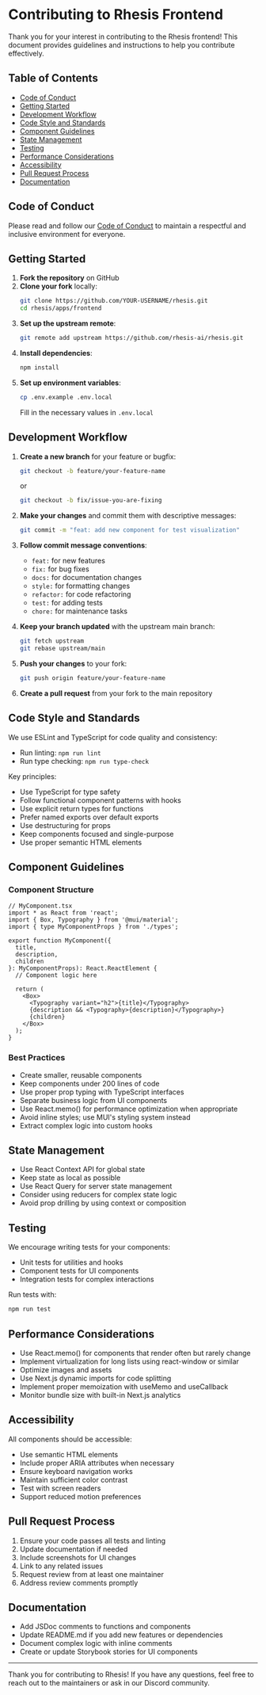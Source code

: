 # Contributing to Rhesis Frontend

Thank you for your interest in contributing to the Rhesis frontend! This document provides guidelines and instructions to help you contribute effectively.

## Table of Contents

- [Code of Conduct](#code-of-conduct)
- [Getting Started](#getting-started)
- [Development Workflow](#development-workflow)
- [Code Style and Standards](#code-style-and-standards)
- [Component Guidelines](#component-guidelines)
- [State Management](#state-management)
- [Testing](#testing)
- [Performance Considerations](#performance-considerations)
- [Accessibility](#accessibility)
- [Pull Request Process](#pull-request-process)
- [Documentation](#documentation)

## Code of Conduct

Please read and follow our [Code of Conduct](../../CODE_OF_CONDUCT.md) to maintain a respectful and inclusive environment for everyone.

## Getting Started

1. **Fork the repository** on GitHub
2. **Clone your fork** locally:
   ```bash
   git clone https://github.com/YOUR-USERNAME/rhesis.git
   cd rhesis/apps/frontend
   ```
3. **Set up the upstream remote**:
   ```bash
   git remote add upstream https://github.com/rhesis-ai/rhesis.git
   ```
4. **Install dependencies**:
   ```bash
   npm install
   ```
5. **Set up environment variables**:
   ```bash
   cp .env.example .env.local
   ```
   Fill in the necessary values in `.env.local`

## Development Workflow

1. **Create a new branch** for your feature or bugfix:
   ```bash
   git checkout -b feature/your-feature-name
   ```
   or
   ```bash
   git checkout -b fix/issue-you-are-fixing
   ```

2. **Make your changes** and commit them with descriptive messages:
   ```bash
   git commit -m "feat: add new component for test visualization"
   ```

3. **Follow commit message conventions**:
   - `feat:` for new features
   - `fix:` for bug fixes
   - `docs:` for documentation changes
   - `style:` for formatting changes
   - `refactor:` for code refactoring
   - `test:` for adding tests
   - `chore:` for maintenance tasks

4. **Keep your branch updated** with the upstream main branch:
   ```bash
   git fetch upstream
   git rebase upstream/main
   ```

5. **Push your changes** to your fork:
   ```bash
   git push origin feature/your-feature-name
   ```

6. **Create a pull request** from your fork to the main repository

## Code Style and Standards

We use ESLint and TypeScript for code quality and consistency:

- Run linting: `npm run lint`
- Run type checking: `npm run type-check`

Key principles:

- Use TypeScript for type safety
- Follow functional component patterns with hooks
- Use explicit return types for functions
- Prefer named exports over default exports
- Use destructuring for props
- Keep components focused and single-purpose
- Use proper semantic HTML elements

## Component Guidelines

### Component Structure

```tsx
// MyComponent.tsx
import * as React from 'react';
import { Box, Typography } from '@mui/material';
import { type MyComponentProps } from './types';

export function MyComponent({ 
  title, 
  description, 
  children 
}: MyComponentProps): React.ReactElement {
  // Component logic here
  
  return (
    <Box>
      <Typography variant="h2">{title}</Typography>
      {description && <Typography>{description}</Typography>}
      {children}
    </Box>
  );
}
```

### Best Practices

- Create smaller, reusable components
- Keep components under 200 lines of code
- Use proper prop typing with TypeScript interfaces
- Separate business logic from UI components
- Use React.memo() for performance optimization when appropriate
- Avoid inline styles; use MUI's styling system instead
- Extract complex logic into custom hooks

## State Management

- Use React Context API for global state
- Keep state as local as possible
- Use React Query for server state management
- Consider using reducers for complex state logic
- Avoid prop drilling by using context or composition

## Testing

We encourage writing tests for your components:

- Unit tests for utilities and hooks
- Component tests for UI components
- Integration tests for complex interactions

Run tests with:
```bash
npm run test
```

## Performance Considerations

- Use React.memo() for components that render often but rarely change
- Implement virtualization for long lists using react-window or similar
- Optimize images and assets
- Use Next.js dynamic imports for code splitting
- Implement proper memoization with useMemo and useCallback
- Monitor bundle size with built-in Next.js analytics

## Accessibility

All components should be accessible:

- Use semantic HTML elements
- Include proper ARIA attributes when necessary
- Ensure keyboard navigation works
- Maintain sufficient color contrast
- Test with screen readers
- Support reduced motion preferences

## Pull Request Process

1. Ensure your code passes all tests and linting
2. Update documentation if needed
3. Include screenshots for UI changes
4. Link to any related issues
5. Request review from at least one maintainer
6. Address review comments promptly

## Documentation

- Add JSDoc comments to functions and components
- Update README.md if you add new features or dependencies
- Document complex logic with inline comments
- Create or update Storybook stories for UI components

---

Thank you for contributing to Rhesis! If you have any questions, feel free to reach out to the maintainers or ask in our Discord community. 